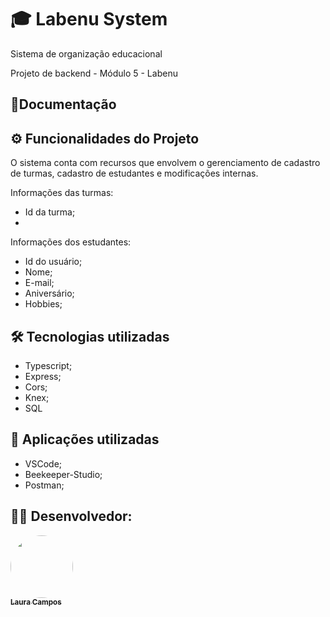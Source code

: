 # 🎓 Labenu System  

Sistema de organização educacional

Projeto de backend - Módulo 5 - Labenu

## 📄Documentação




## ⚙️ Funcionalidades do Projeto

O sistema conta com recursos que envolvem o gerenciamento de cadastro de turmas, cadastro de estudantes e modificações internas. 

Informações das turmas:

- Id da turma;
- 




Informações dos estudantes:

- Id do usuário;
- Nome;
- E-mail;
- Aniversário;
- Hobbies;


## 🛠 Tecnologias utilizadas

- Typescript;
- Express;
- Cors;
- Knex; 
- SQL

## 🚀 Aplicações utilizadas

- VSCode;
- Beekeeper-Studio;
- Postman;

## 👨‍💻 Desenvolvedor:


<a href="https://github.com/lausompac">
 <img style="border-radius: 50%;" src="https://avatars.githubusercontent.com/u/101334115?v=4" width="100px;" alt=""/>
 <br />
 <sub><b>Laura Campos</b></sub></a> <a href="https://github.com/lausompac" title="github"></a>
 <br>
 <br>

